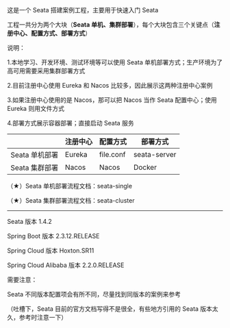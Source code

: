 这是一个 Seata 搭建案例工程，主要用于快速入门 Seata



工程一共分为两个大块（**Seata 单机、集群部署**），每个大块包含三个关键点（**注册中心、配置方式、部署方式**）

说明：

1.本地学习、开发环境、测试环境等可以使用 Seata 单机部署方式；生产环境为了高可用需要采用集群部署方式

2.目前注册中心使用 Eureka 和 Nacos 比较多，因此展示这两种注册中心案例

3.如果注册中心使用的是 Nacos，那可以把 Nacos 当作 Seata 配置中心；使用 Eureka 则用文件方式

4.部署方式展示容器部署；直接启动 Seata 服务

|                | 注册中心 | 配置方式  | 部署方式     |
| -------------- | -------- | --------- | ------------ |
| Seata 单机部署 | Eureka   | file.conf | seata-server |
| Seata 集群部署 | Nacos    | Nacos     | Docker       |

（★）Seata 单机部署流程文档：seata-single

（★）Seata 集群部署流程文档：seata-cluster

-------

Seata 版本 1.4.2

Spring Boot 版本 2.3.12.RELEASE

Spring Cloud 版本 Hoxton.SR11

Spring Cloud Alibaba 版本 2.2.0.RELEASE



需要注意：

Seata 不同版本配置项会有所不同，尽量找到同版本的案例来参考



（吐槽下，Seata 目前的官方文档写得不是很全，有些地方引用的 Seata 版本太久，参考时注意一下）